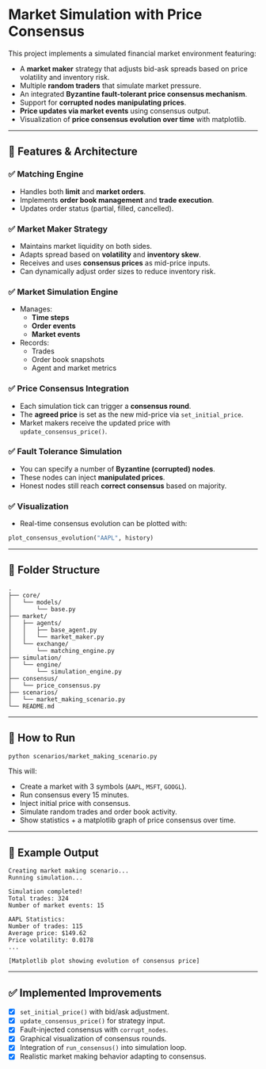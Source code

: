 # Market Simulation with Price Consensus

This project implements a simulated financial market environment featuring:

- A **market maker** strategy that adjusts bid-ask spreads based on price volatility and inventory risk.
- Multiple **random traders** that simulate market pressure.
- An integrated **Byzantine fault-tolerant price consensus mechanism**.
- Support for **corrupted nodes manipulating prices**.
- **Price updates via market events** using consensus output.
- Visualization of **price consensus evolution over time** with matplotlib.

---

## 🧠 Features & Architecture

### ✅ Matching Engine

- Handles both **limit** and **market orders**.
- Implements **order book management** and **trade execution**.
- Updates order status (partial, filled, cancelled).

### ✅ Market Maker Strategy

- Maintains market liquidity on both sides.
- Adapts spread based on **volatility** and **inventory skew**.
- Receives and uses **consensus prices** as mid-price inputs.
- Can dynamically adjust order sizes to reduce inventory risk.

### ✅ Market Simulation Engine

- Manages:
  - **Time steps**
  - **Order events**
  - **Market events**
- Records:
  - Trades
  - Order book snapshots
  - Agent and market metrics

### ✅ Price Consensus Integration

- Each simulation tick can trigger a **consensus round**.
- The **agreed price** is set as the new mid-price via `set_initial_price`.
- Market makers receive the updated price with `update_consensus_price()`.

### ✅ Fault Tolerance Simulation

- You can specify a number of **Byzantine (corrupted) nodes**.
- These nodes can inject **manipulated prices**.
- Honest nodes still reach **correct consensus** based on majority.

### ✅ Visualization

- Real-time consensus evolution can be plotted with:

```python
plot_consensus_evolution("AAPL", history)
```

---

## 📁 Folder Structure

```
.
├── core/
│   └── models/
│       └── base.py
├── market/
│   ├── agents/
│   │   ├── base_agent.py
│   │   └── market_maker.py
│   └── exchange/
│       └── matching_engine.py
├── simulation/
│   └── engine/
│       └── simulation_engine.py
├── consensus/
│   └── price_consensus.py
├── scenarios/
│   └── market_making_scenario.py
└── README.md
```

---

## 🧪 How to Run

```bash
python scenarios/market_making_scenario.py
```

This will:

- Create a market with 3 symbols (`AAPL`, `MSFT`, `GOOGL`).
- Run consensus every 15 minutes.
- Inject initial price with consensus.
- Simulate random trades and order book activity.
- Show statistics + a matplotlib graph of price consensus over time.

---

## 🧠 Example Output

```
Creating market making scenario...
Running simulation...

Simulation completed!
Total trades: 324
Number of market events: 15

AAPL Statistics:
Number of trades: 115
Average price: $149.62
Price volatility: 0.0178
...

[Matplotlib plot showing evolution of consensus price]
```

---

## ✅ Implemented Improvements

- [x] `set_initial_price()` with bid/ask adjustment.
- [x] `update_consensus_price()` for strategy input.
- [x] Fault-injected consensus with `corrupt_nodes`.
- [x] Graphical visualization of consensus rounds.
- [x] Integration of `run_consensus()` into simulation loop.
- [x] Realistic market making behavior adapting to consensus.
